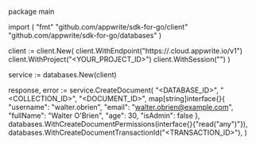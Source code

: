 package main

import (
    "fmt"
    "github.com/appwrite/sdk-for-go/client"
    "github.com/appwrite/sdk-for-go/databases"
)

client := client.New(
    client.WithEndpoint("https://<REGION>.cloud.appwrite.io/v1")
    client.WithProject("<YOUR_PROJECT_ID>")
    client.WithSession("")
)

service := databases.New(client)

response, error := service.CreateDocument(
    "<DATABASE_ID>",
    "<COLLECTION_ID>",
    "<DOCUMENT_ID>",
    map[string]interface{}{
        "username": "walter.obrien",
        "email": "walter.obrien@example.com",
        "fullName": "Walter O'Brien",
        "age": 30,
        "isAdmin": false
    },
    databases.WithCreateDocumentPermissions(interface{}{"read("any")"}),
    databases.WithCreateDocumentTransactionId("<TRANSACTION_ID>"),
)
